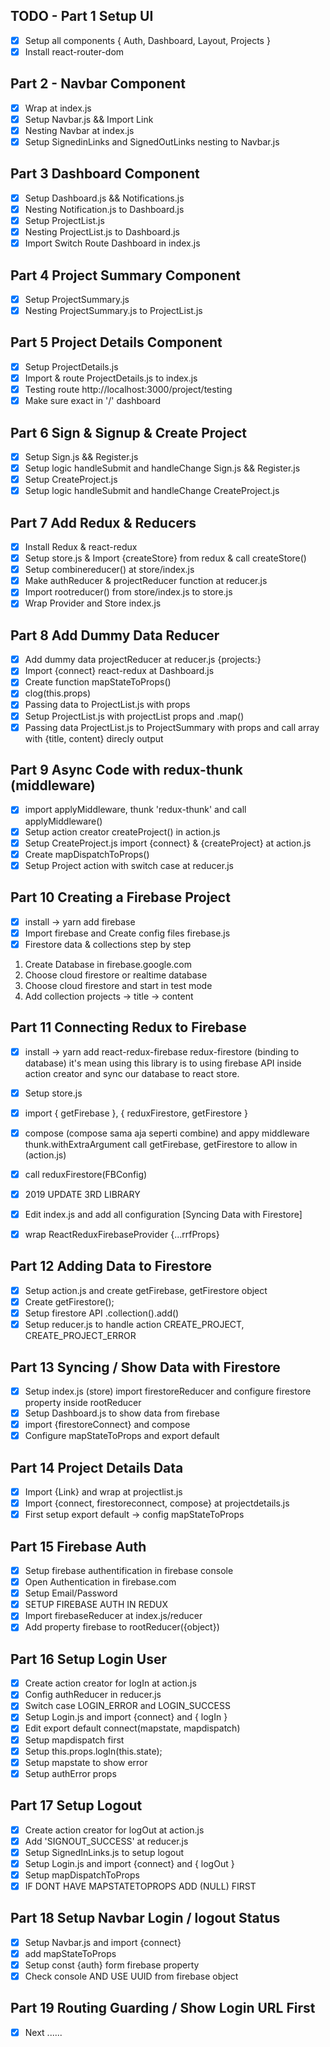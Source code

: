 ## TODO - Part 1 Setup UI

- [x] Setup all components { Auth, Dashboard, Layout, Projects }
- [x] Install react-router-dom

## Part 2 - Navbar Component

- [x] Wrap <BrowserCompnent> at index.js
- [x] Setup Navbar.js && Import Link
- [x] Nesting Navbar at index.js
- [x] Setup SignedinLinks and SignedOutLinks nesting to Navbar.js

## Part 3 Dashboard Component

- [x] Setup Dashboard.js && Notifications.js
- [x] Nesting Notification.js to Dashboard.js
- [x] Setup ProjectList.js
- [x] Nesting ProjectList.js to Dashboard.js
- [x] Import Switch Route Dashboard in index.js

## Part 4 Project Summary Component

- [x] Setup ProjectSummary.js
- [x] Nesting ProjectSummary.js to ProjectList.js

## Part 5 Project Details Component

- [x] Setup ProjectDetails.js
- [x] Import & route ProjectDetails.js to index.js
- [x] Testing route http://localhost:3000/project/testing
- [x] Make sure exact in '/' dashboard

## Part 6 Sign & Signup & Create Project

- [x] Setup Sign.js && Register.js
- [x] Setup logic handleSubmit and handleChange Sign.js && Register.js
- [x] Setup CreateProject.js
- [x] Setup logic handleSubmit and handleChange CreateProject.js

## Part 7 Add Redux & Reducers

- [x] Install Redux & react-redux
- [x] Setup store.js & Import {createStore} from redux & call createStore()
- [x] Setup combinereducer() at store/index.js
- [x] Make authReducer & projectReducer function at reducer.js
- [x] Import rootreducer() from store/index.js to store.js
- [x] Wrap Provider and Store index.js

## Part 8 Add Dummy Data Reducer

- [x] Add dummy data projectReducer at reducer.js {projects:}
- [x] Import {connect} react-redux at Dashboard.js
- [x] Create function mapStateToProps()
- [x] clog(this.props)
- [x] Passing data to ProjectList.js with props <ProjectList projectlist={tampilProject} />
- [x] Setup ProjectList.js with projectList props and .map()
- [x] Passing data ProjectList.js to ProjectSummary with props and call array with {title, content} direcly output

## Part 9 Async Code with redux-thunk (middleware)

- [x] import applyMiddleware, thunk 'redux-thunk' and call applyMiddleware()
- [x] Setup action creator createProject() in action.js
- [x] Setup CreateProject.js import {connect} & {createProject} at action.js
- [x] Create mapDispatchToProps()
- [x] Setup Project action with switch case at reducer.js

## Part 10 Creating a Firebase Project

- [x] install -> yarn add firebase
- [x] Import firebase and Create config files firebase.js
- [x] Firestore data & collections step by step

1. Create Database in firebase.google.com
2. Choose cloud firestore or realtime database
3. Choose cloud firestore and start in test mode
4. Add collection projects -> title -> content

## Part 11 Connecting Redux to Firebase

- [x] install -> yarn add react-redux-firebase redux-firestore (binding to database) it's mean using this library is to using firebase API inside action creator and sync our database to react store.
- [x] Setup store.js
- [x] import { getFirebase }, { reduxFirestore, getFirestore }
- [x] compose (compose sama aja seperti combine) and appy middleware thunk.withExtraArgument call getFirebase, getFirestore to allow in (action.js)
- [x] call reduxFirestore(FBConfig)

- [x] 2019 UPDATE 3RD LIBRARY
- [x] Edit index.js and add all configuration [Syncing Data with Firestore]
- [x] wrap ReactReduxFirebaseProvider {...rrfProps}

## Part 12 Adding Data to Firestore

- [x] Setup action.js and create getFirebase, getFirestore object
- [x] Create getFirestore();
- [x] Setup firestore API .collection().add()
- [x] Setup reducer.js to handle action CREATE_PROJECT, CREATE_PROJECT_ERROR

## Part 13 Syncing / Show Data with Firestore

- [x] Setup index.js (store) import firestoreReducer and configure firestore property inside rootReducer
- [x] Setup Dashboard.js to show data from firebase
- [x] import {firestoreConnect} and compose
- [x] Configure mapStateToProps and export default

## Part 14 Project Details Data

- [x] Import {Link} and wrap at projectlist.js
- [x] Import {connect, firestoreconnect, compose} at projectdetails.js
- [x] First setup export default -> config mapStateToProps

## Part 15 Firebase Auth

- [x] Setup firebase authentification in firebase console
- [x] Open Authentication in firebase.com
- [x] Setup Email/Password
- [x] SETUP FIREBASE AUTH IN REDUX
- [x] Import firebaseReducer at index.js/reducer
- [x] Add property firebase to rootReducer({object})

## Part 16 Setup Login User

- [x] Create action creator for logIn at action.js
- [x] Config authReducer in reducer.js
- [x] Switch case LOGIN_ERROR and LOGIN_SUCCESS
- [x] Setup Login.js and import {connect} and { logIn }
- [x] Edit export default connect(mapstate, mapdispatch)
- [x] Setup mapdispatch first
- [x] Setup this.props.logIn(this.state);
- [x] Setup mapstate to show error
- [x] Setup authError props

## Part 17 Setup Logout

- [x] Create action creator for logOut at action.js
- [x] Add 'SIGNOUT_SUCCESS' at reducer.js
- [x] Setup SignedInLinks.js to setup logout
- [x] Setup Login.js and import {connect} and { logOut }
- [x] Setup mapDispatchToProps
- [x] IF DONT HAVE MAPSTATETOPROPS ADD (NULL) FIRST

## Part 18 Setup Navbar Login / logout Status

- [x] Setup Navbar.js and import {connect}
- [x] add mapStateToProps
- [x] Setup const {auth} form firebase property
- [x] Check console AND USE UUID from firebase object

## Part 19 Routing Guarding / Show Login URL First

- [x] Next ......
